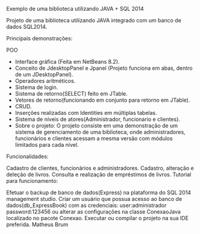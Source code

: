 Exemplo de uma biblioteca utilizando JAVA + SQL 2014

Projeto de uma biblioteca utilizando JAVA integrado com um banco de dados SQL2014.

Principais demonstrações:

POO
- Interface gráfica (Feita em NetBeans 8.2).
- Conceito de JdesktopPanel e Jpanel (Projeto funciona em abas, dentro de um JDesktopPanel).
- Operadores aritméticos.
- Sistema de login.
- Sistema de retorno(SELECT) feito em JTable.
- Vetores de retorno(funcionando em conjunto para retorno em JTable).
- CRUD.
- Inserções realizadas com Identities em múltiplas tabelas.
- Sistema de níveis de atores(Administrador, funcionario e clientes).
- Sobre o projeto: O projeto consiste em uma demonstração de um sistema de gerenciamento de uma biblioteca, onde administradores, funcionários e clientes acessam a mesma versão com módulos limitados para cada nível.

Funcionalidades:

Cadastro de clientes, funcionários e administradores.
Cadastro, alteração e deleção de livros.
Consulta e realização de empréstimos de livros.
Tutorial para funcionamento:

Efetuar o backup de banco de dados(Express) na plataforma do SQL 2014 management studio.
Criar um usuário que possua acesso ao banco de dados(db_ExpressBook) com as credenciais: user:administrador password:123456 ou alterar as configurações na classe ConexaoJava localizado no pacote Conexao.
Executar ou compilar o projeto na sua IDE preferida.
Matheus Brum
